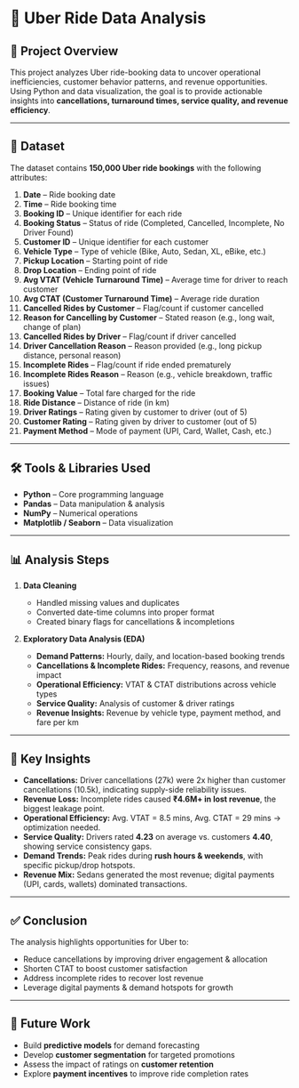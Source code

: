 # 🚖 Uber Ride Data Analysis  

## 📌 Project Overview  
This project analyzes Uber ride-booking data to uncover operational inefficiencies, customer behavior patterns, and revenue opportunities. Using Python and data visualization, the goal is to provide actionable insights into **cancellations, turnaround times, service quality, and revenue efficiency**.  

---

## 📂 Dataset  

The dataset contains **150,000 Uber ride bookings** with the following attributes:  

1. **Date** – Ride booking date  
2. **Time** – Ride booking time  
3. **Booking ID** – Unique identifier for each ride  
4. **Booking Status** – Status of ride (Completed, Cancelled, Incomplete, No Driver Found)  
5. **Customer ID** – Unique identifier for each customer  
6. **Vehicle Type** – Type of vehicle (Bike, Auto, Sedan, XL, eBike, etc.)  
7. **Pickup Location** – Starting point of ride  
8. **Drop Location** – Ending point of ride  
9. **Avg VTAT (Vehicle Turnaround Time)** – Average time for driver to reach customer  
10. **Avg CTAT (Customer Turnaround Time)** – Average ride duration  
11. **Cancelled Rides by Customer** – Flag/count if customer cancelled  
12. **Reason for Cancelling by Customer** – Stated reason (e.g., long wait, change of plan)  
13. **Cancelled Rides by Driver** – Flag/count if driver cancelled  
14. **Driver Cancellation Reason** – Reason provided (e.g., long pickup distance, personal reason)  
15. **Incomplete Rides** – Flag/count if ride ended prematurely  
16. **Incomplete Rides Reason** – Reason (e.g., vehicle breakdown, traffic issues)  
17. **Booking Value** – Total fare charged for the ride  
18. **Ride Distance** – Distance of ride (in km)  
19. **Driver Ratings** – Rating given by customer to driver (out of 5)  
20. **Customer Rating** – Rating given by driver to customer (out of 5)  
21. **Payment Method** – Mode of payment (UPI, Card, Wallet, Cash, etc.)  

---

## 🛠 Tools & Libraries Used  
- **Python** – Core programming language  
- **Pandas** – Data manipulation & analysis  
- **NumPy** – Numerical operations  
- **Matplotlib / Seaborn** – Data visualization  

---

## 📊 Analysis Steps  
1. **Data Cleaning**  
   - Handled missing values and duplicates  
   - Converted date-time columns into proper format  
   - Created binary flags for cancellations & incompletions  

2. **Exploratory Data Analysis (EDA)**  
   - **Demand Patterns:** Hourly, daily, and location-based booking trends  
   - **Cancellations & Incomplete Rides:** Frequency, reasons, and revenue impact  
   - **Operational Efficiency:** VTAT & CTAT distributions across vehicle types  
   - **Service Quality:** Analysis of customer & driver ratings  
   - **Revenue Insights:** Revenue by vehicle type, payment method, and fare per km  

---

## 🔑 Key Insights  
- **Cancellations:** Driver cancellations (27k) were 2x higher than customer cancellations (10.5k), indicating supply-side reliability issues.  
- **Revenue Loss:** Incomplete rides caused **₹4.6M+ in lost revenue**, the biggest leakage point.  
- **Operational Efficiency:** Avg. VTAT = 8.5 mins, Avg. CTAT = 29 mins → optimization needed.  
- **Service Quality:** Drivers rated **4.23** on average vs. customers **4.40**, showing service consistency gaps.  
- **Demand Trends:** Peak rides during **rush hours & weekends**, with specific pickup/drop hotspots.  
- **Revenue Mix:** Sedans generated the most revenue; digital payments (UPI, cards, wallets) dominated transactions.  

---

## ✅ Conclusion  
The analysis highlights opportunities for Uber to:  
- Reduce cancellations by improving driver engagement & allocation  
- Shorten CTAT to boost customer satisfaction  
- Address incomplete rides to recover lost revenue  
- Leverage digital payments & demand hotspots for growth  

---

## 🚀 Future Work  
- Build **predictive models** for demand forecasting  
- Develop **customer segmentation** for targeted promotions  
- Assess the impact of ratings on **customer retention**  
- Explore **payment incentives** to improve ride completion rates  
